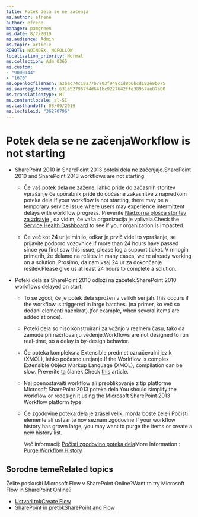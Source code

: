 ```yaml
---
title: Potek dela se ne začenja
ms.author: efrene
author: efrene
manager: pamgreen
ms.date: 8/2/2019
ms.audience: Admin
ms.topic: article
ROBOTS: NOINDEX, NOFOLLOW
localization_priority: Normal
ms.collection: Adm_O365
ms.custom:
- "9000144"
- "1670"
ms.openlocfilehash: a3bac74c19a77b7703f948c1d8b6bcd182e9b075
ms.sourcegitcommit: 631e527967f4d641bc9227642ffe38967ae87a00
ms.translationtype: MT
ms.contentlocale: sl-SI
ms.lasthandoff: 08/09/2019
ms.locfileid: "36270796"
---
```

# <a name="workflow-is-not-starting"></a><span data-ttu-id="02c0b-102">Potek dela se ne začenja</span><span class="sxs-lookup"><span data-stu-id="02c0b-102">Workflow is not starting</span></span>

- <span data-ttu-id="02c0b-103">SharePoint 2010 in SharePoint 2013 poteki dela ne začenjajo.</span><span class="sxs-lookup"><span data-stu-id="02c0b-103">SharePoint 2010 and SharePoint 2013 workflows are not starting.</span></span>

    - <span data-ttu-id="02c0b-104">Če vaš potek dela ne zažene, lahko pride do začasnih storitev vprašanje če uporabnik pride do občasne zakasnitve z napredkom poteka dela.</span><span class="sxs-lookup"><span data-stu-id="02c0b-104">If your workflow is not starting, there may be a temporary service issue where users may experience intermittent delays with workflow progress.</span></span> <span data-ttu-id="02c0b-105">Preverite [Nadzorna plošča storitev za zdravje](https:/admin.microsoft.com/AdminPortal/Home#/servicehealth) , da vidim, če vaša organizacija je vplivala.</span><span class="sxs-lookup"><span data-stu-id="02c0b-105">Check the [Service Health Dashboard](https:/admin.microsoft.com/AdminPortal/Home#/servicehealth) to see if your organization is impacted.</span></span>

    - <span data-ttu-id="02c0b-106">Če več kot 24 ur je minilo, odkar je prvič videl to vprašanje, se prijavite podporo vozovnice.</span><span class="sxs-lookup"><span data-stu-id="02c0b-106">If more than 24 hours have passed since you first saw this issue, please log a support ticket.</span></span> <span data-ttu-id="02c0b-107">V mnogih primerih, že delamo na rešitev.</span><span class="sxs-lookup"><span data-stu-id="02c0b-107">In many cases, we're already working on a solution.</span></span> <span data-ttu-id="02c0b-108">Prosimo, da nam vsaj 24 ur za dokončanje rešitev.</span><span class="sxs-lookup"><span data-stu-id="02c0b-108">Please give us at least 24 hours to complete a solution.</span></span>

- <span data-ttu-id="02c0b-109">Poteki dela za SharePoint 2010 odloži na začetek.</span><span class="sxs-lookup"><span data-stu-id="02c0b-109">SharePoint 2010 workflows delayed on start.</span></span>

    - <span data-ttu-id="02c0b-110">To se zgodi, če je potek dela sprožen v velikih serijah.</span><span class="sxs-lookup"><span data-stu-id="02c0b-110">This occurs if the workflow is triggered in large batches.</span></span> <span data-ttu-id="02c0b-111">(na primer, ko več so dodani elementi naenkrat).</span><span class="sxs-lookup"><span data-stu-id="02c0b-111">(for example, when several items are added at once).</span></span>

    - <span data-ttu-id="02c0b-112">Poteki dela so niso konstruirani za vožnjo v realnem času, tako da zamude pri načrtovanju vedenje.</span><span class="sxs-lookup"><span data-stu-id="02c0b-112">Workflows are not designed to run real-time, so a delay is by-design behavior.</span></span>

   -  <span data-ttu-id="02c0b-113">Če poteka kompleksna Extensible predmet označevalni jezik (XMOL), lahko počasno urejanje.</span><span class="sxs-lookup"><span data-stu-id="02c0b-113">If the Workflow is complex Extensible Object Markup Language (XMOL), compilation can be slow.</span></span> <span data-ttu-id="02c0b-114">Preverite [ta](https://support.microsoft.com/en-us/kb/3043697) članek.</span><span class="sxs-lookup"><span data-stu-id="02c0b-114">Check [this](https://support.microsoft.com/en-us/kb/3043697) article.</span></span>

    - <span data-ttu-id="02c0b-115">Naj poenostavaiti workflow ali preoblikovanje z tip platforme Microsoft SharePoint 2013 poteka dela.</span><span class="sxs-lookup"><span data-stu-id="02c0b-115">You should simplify the workflow or redesign it using the Microsoft SharePoint 2013 Workflow platform type.</span></span>

    - <span data-ttu-id="02c0b-116">Če zgodovine poteka dela je zrasel velik, morda boste želeli Počisti elemente ali ustvarite nov seznam zgodovine.</span><span class="sxs-lookup"><span data-stu-id="02c0b-116">If your workflow history has grown large, you may want to purge the items or create a new history list.</span></span>

        <span data-ttu-id="02c0b-117">Več informacij: [Počisti zgodovino poteka dela](https://blogs.technet.microsoft.com/marj/2015/08/07/sharepoint-2010-workflows-best-practice-purge-workflow-history-list-items/)</span><span class="sxs-lookup"><span data-stu-id="02c0b-117">More Information : [Purge Workflow History](https://blogs.technet.microsoft.com/marj/2015/08/07/sharepoint-2010-workflows-best-practice-purge-workflow-history-list-items/)</span></span>


## <a name="related-topics"></a><span data-ttu-id="02c0b-118">Sorodne teme</span><span class="sxs-lookup"><span data-stu-id="02c0b-118">Related topics</span></span>
<span data-ttu-id="02c0b-119">Želite poskusiti Microsoft Flow v SharePoint Online?</span><span class="sxs-lookup"><span data-stu-id="02c0b-119">Want to try Microsoft Flow in SharePoint Online?</span></span>
- [<span data-ttu-id="02c0b-120">Ustvari tok</span><span class="sxs-lookup"><span data-stu-id="02c0b-120">Create Flow</span></span>](https://support.office.com/article/Create-a-flow-for-a-list-or-library-in-SharePoint-Online-or-OneDrive-for-Business-a9c3e03b-0654-46af-a254-20252e580d01) 
- [<span data-ttu-id="02c0b-121">SharePoint in pretok</span><span class="sxs-lookup"><span data-stu-id="02c0b-121">SharePoint and Flow</span></span>](https://flow.microsoft.com/blog/sharepoint-and-flow/) 


